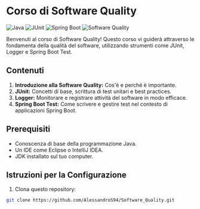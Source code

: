 # Corso di Software Quality 
![Java](https://img.shields.io/badge/Java-ED8B00?style=for-the-badge&logo=java&logoColor=white)
![JUnit](https://img.shields.io/badge/JUnit5-25A162?style=for-the-badge&logo=junit5&logoColor=white)
![Spring Boot](https://img.shields.io/badge/Spring_Boot-6DB33F?style=for-the-badge&logo=spring-boot)
![Software Quality](https://img.shields.io/badge/Software%20Quality-FF6F61?style=for-the-badge)

Benvenuti al  corso di Software Quality! Questo corso vi guiderà attraverso le fondamenta della qualità del software, utilizzando strumenti come JUnit, Logger e Spring Boot Test.

## Contenuti

1. **Introduzione alla Software Quality:** Cos'è e perché è importante.
2. **JUnit:** Concetti di base, scrittura di test unitari e best practices.
3. **Logger:** Monitorare e registrare attività del software in modo efficace.
4. **Spring Boot Test:** Come scrivere e gestire test nel contesto di applicazioni Spring Boot.

## Prerequisiti

- Conoscenza di base della programmazione Java.
- Un IDE come Eclipse o IntelliJ IDEA.
- JDK installato sul tuo computer.

## Istruzioni per la Configurazione

1. Clona questo repository:
```bash
git clone https://github.com/AlessandroS94/Software_Quality.git
